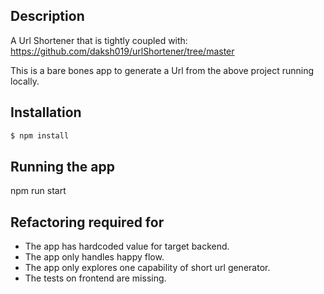 ## Description

A Url Shortener that is tightly coupled with:
https://github.com/daksh019/urlShortener/tree/master

This is a bare bones app to generate a Url from the above project running locally.

## Installation

```bash
$ npm install
```

## Running the app

npm run start

## Refactoring required for

- The app has hardcoded value for target backend.
- The app only handles happy flow.
- The app only explores one capability of short url generator.
- The tests on frontend are missing.
